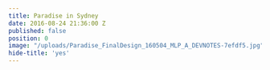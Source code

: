 ```yaml
---
title: Paradise in Sydney
date: 2016-08-24 21:36:00 Z
published: false
position: 0
image: "/uploads/Paradise_FinalDesign_160504_MLP_A_DEVNOTES-7efdf5.jpg"
hide-title: 'yes'
---
```


